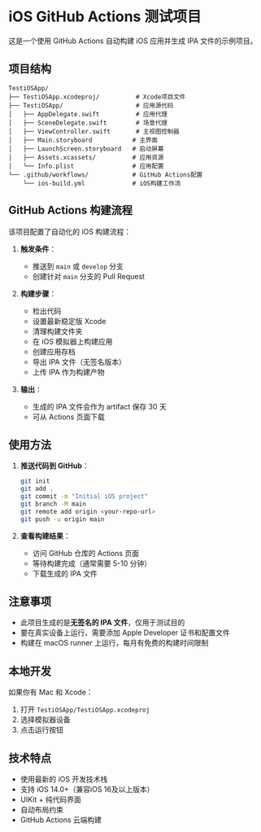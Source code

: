 # iOS GitHub Actions 测试项目

这是一个使用 GitHub Actions 自动构建 iOS 应用并生成 IPA 文件的示例项目。

## 项目结构

```
TestiOSApp/
├── TestiOSApp.xcodeproj/          # Xcode项目文件
├── TestiOSApp/                    # 应用源代码
│   ├── AppDelegate.swift          # 应用代理
│   ├── SceneDelegate.swift        # 场景代理
│   ├── ViewController.swift       # 主视图控制器
│   ├── Main.storyboard           # 主界面
│   ├── LaunchScreen.storyboard   # 启动屏幕
│   ├── Assets.xcassets/          # 应用资源
│   └── Info.plist                # 应用配置
└── .github/workflows/            # GitHub Actions配置
    └── ios-build.yml             # iOS构建工作流
```

## GitHub Actions 构建流程

该项目配置了自动化的 iOS 构建流程：

1. **触发条件**：
   - 推送到 `main` 或 `develop` 分支
   - 创建针对 `main` 分支的 Pull Request

2. **构建步骤**：
   - 检出代码
   - 设置最新稳定版 Xcode
   - 清理构建文件夹
   - 在 iOS 模拟器上构建应用
   - 创建应用存档
   - 导出 IPA 文件（无签名版本）
   - 上传 IPA 作为构建产物

3. **输出**：
   - 生成的 IPA 文件会作为 artifact 保存 30 天
   - 可从 Actions 页面下载

## 使用方法

1. **推送代码到 GitHub**：
   ```bash
   git init
   git add .
   git commit -m "Initial iOS project"
   git branch -M main
   git remote add origin <your-repo-url>
   git push -u origin main
   ```

2. **查看构建结果**：
   - 访问 GitHub 仓库的 Actions 页面
   - 等待构建完成（通常需要 5-10 分钟）
   - 下载生成的 IPA 文件

## 注意事项

- 此项目生成的是**无签名的 IPA 文件**，仅用于测试目的
- 要在真实设备上运行，需要添加 Apple Developer 证书和配置文件
- 构建在 macOS runner 上运行，每月有免费的构建时间限制

## 本地开发

如果你有 Mac 和 Xcode：
1. 打开 `TestiOSApp/TestiOSApp.xcodeproj`
2. 选择模拟器设备
3. 点击运行按钮

## 技术特点

- 使用最新的 iOS 开发技术栈
- 支持 iOS 14.0+（兼容iOS 16及以上版本）
- UIKit + 纯代码界面
- 自动布局约束
- GitHub Actions 云端构建